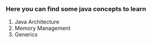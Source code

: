 
### Here you can find some java concepts to learn

1. Java Architecture
2. Memory Management
3. Generics



